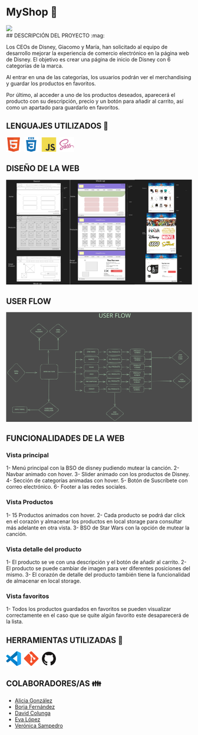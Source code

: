 # MyShop :movie_camera:
<div>
    <img src="./public/img/readme/presentation.gif">
</div>
## DESCRIPCIÓN DEL PROYECTO  :mag:

Los CEOs de Disney, Giacomo y María, han solicitado al equipo de desarrollo mejorar la experiencia de comercio electrónico en la página web de Disney. El objetivo es crear una página de inicio de Disney con 6 categorías de la marca.

Al entrar en una de las categorías, los usuarios podrán ver el merchandising y guardar los productos en favoritos.

Por último, al acceder a uno de los productos deseados, aparecerá el producto con su descripción, precio y un botón para añadir al carrito, así como un apartado para guardarlo en favoritos.

## LENGUAJES UTILIZADOS :rocket:
<div>
    <img src="https://github.com/devicons/devicon/blob/master/icons/html5/html5-original.svg" title="HTML5" alt="HTML" width="40" height="40"/>&nbsp;
    <img src="https://github.com/devicons/devicon/blob/master/icons/css3/css3-plain-wordmark.svg"  title="CSS3" alt="CSS" width="40" height="40"/>&nbsp;
    <img src="https://github.com/devicons/devicon/blob/master/icons/javascript/javascript-original.svg" title="JavaScript" alt="JavaScript" width="40" height="40"/>&nbsp;
    <img src="https://github.com/devicons/devicon/blob/master/icons/sass/sass-original.svg" title="SASS" alt="SASS" width="40" height="40"/>&nbsp;
</div>

## DISEÑO DE LA WEB
<div>
    <img src="./public/img/readme/figma.PNG" >
</div>

## USER FLOW
<div>
    <img src="./public/img/readme/USER.svg">
</div>


## FUNCIONALIDADES DE LA WEB
### Vista principal
1- Menú principal con la BSO de disney pudiendo mutear la canción.
2- Navbar animado con hover.
3- Slider animado con los productos de Disney.
4- Sección de categorías animadas con hover.
5- Botón de Suscríbete con correo electrónico.
6- Footer a las redes sociales.

### Vista Productos
1- 15 Productos animados con hover.
2- Cada producto se podrá dar click en el corazón y almacenar los productos en local storage para consultar más adelante en otra vista.
3- BSO de Star Wars con la opción de mutear la canción.

### Vista detalle del producto
1- El producto se ve con una descripción y el botón de añadir al carrito.
2- El producto se puede cambiar de imagen para ver diferentes posiciones del mismo.
3- El corazón de detalle del producto también tiene la funcionalidad de almacenar en local storage.

### Vista favoritos
1- Todos los productos guardados en favoritos se pueden visualizar correctamente en el caso que se quite algún favorito este desaparecerá de la lista.


## HERRAMIENTAS UTILIZADAS :hammer:
<div>
    <img src="https://github.com/devicons/devicon/blob/master/icons/vscode/vscode-original.svg" title="VSCODE" alt="VSCODE" width="40" height="40"/>&nbsp;
    <img src="https://github.com/devicons/devicon/blob/master/icons/git/git-original.svg"  title="GIT" alt="GIT" width="40" height="40"/>&nbsp;
    <img src="https://github.com/devicons/devicon/blob/master/icons/github/github-original.svg" title="JavaScript" alt="JavaScript" width="40" height="40"/>&nbsp;
</div>

## COLABORADORES/AS  :family:

- [Alicia González](https://github.com/Aliglez)
- [Borja Fernández](https://github.com/BarmanDev)
- [David Colunga](https://github.com/Colunga-D)
- [Eva López](https://github.com/EvaMLopez)
- [Verónica Sampedro](https://github.com/verosampedro)



